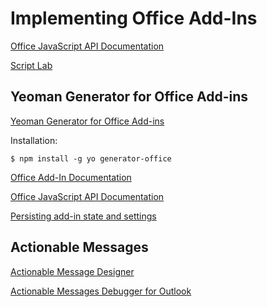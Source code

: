 # Implementing Office Add-Ins

[Office JavaScript API Documentation](https://docs.microsoft.com/en-us/office/dev/add-ins/reference/javascript-api-for-office)

[Script Lab](https://docs.microsoft.com/en-us/office/dev/add-ins/overview/explore-with-script-lab)


## Yeoman Generator for Office Add-ins

[Yeoman Generator for Office Add-ins](https://github.com/OfficeDev/generator-office)

Installation:

```
$ npm install -g yo generator-office
```
[Office Add-In Documentation](https://docs.microsoft.com/en-us/office/dev/add-ins/)

[Office JavaScript API Documentation](https://docs.microsoft.com/en-us/office/dev/add-ins/reference/javascript-api-for-office)

[Persisting add-in state and settings](https://docs.microsoft.com/en-us/office/dev/add-ins/develop/persisting-add-in-state-and-settings)

## Actionable Messages

[Actionable Message Designer](https://amdesigner.azurewebsites.net)

[Actionable Messages Debugger for Outlook](https://appsource.microsoft.com/de-at/product/office/wa104381686)
